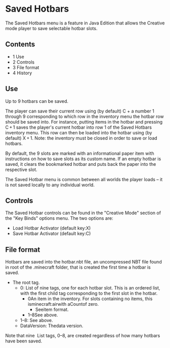 # Saved Hotbars
The Saved Hotbars menu is a feature in Java Edition that allows the Creative mode player to save selectable hotbar slots.

## Contents
- 1 Use
- 2 Controls
- 3 File format
- 4 History

## Use
Up to 9 hotbars can be saved.

The player can save their current row using (by default) C + a number 1 through 9 corresponding to which row in the inventory menu the hotbar row should be saved into. For instance, putting items in the hotbar and pressing C + 1 saves the player's current hotbar into row 1 of the Saved Hotbars inventory menu. This row can then be loaded into the hotbar using (by default) X + 1. Note: the inventory must be closed in order to save or load hotbars.

By default, the 9 slots are marked with an informational paper item with instructions on how to save slots as its custom name.
If an empty hotbar is saved, it clears the bookmarked hotbar and puts back the paper into the respective slot.

The Saved Hotbar menu is common between all worlds the player loads – it is not saved locally to any individual world.

## Controls
The Saved Hotbar controls can be found in the "Creative Mode" section of the "Key Binds" options menu. The two options are:

- Load Hotbar Activator (default key:X)
- Save Hotbar Activator (default key:C)

## File format
Hotbars are saved into the hotbar.nbt file, an uncompressed NBT file found in root of the .minecraft folder, that is created the first time a hotbar is saved.

- The root tag.
	- 0: List of nine tags, one for each hotbar slot. This is an ordered list, with the first child tag corresponding to the first slot in the hotbar.
		- 0An item in the inventory. For slots containing no items, this isminecraft:airwith aCountof zero.
			- Seeitem format.
		- 1–8See above.
	- 1–8: See above.
	- DataVersion: Thedata version.

Note that nine  List tags, 0–8, are created regardless of how many hotbars have been saved.

